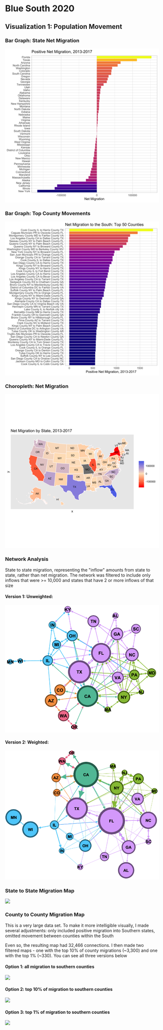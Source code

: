 # Blue South 2020

## Visualization 1: Population Movement

### Bar Graph: State Net Migration
![](state_migration/state_to_state_bar.png)

### Bar Graph: Top County Movements
![](state_migration/southern_county_to_county_bar.png)

### Choropleth: Net Migration
![](state_migration/states_net_migration.png)

### Network Analysis 
State to state migration, representing the "inflow" amounts from state to state, rather than net migration. The network was filtered to include only inflows that were >= 10,000 and states that have 2 or more inflows of that size

#### Version 1: Unweighted:
![](state_migration/state_network_2deg_10000inflow.png)

#### Version 2: Weighted:
![](state_migration/state_network_2deg_10000inflow_weighted.png)

### State to State Migration Map
![](state_migration/state_to_state_migration2.png)

### County to County Migration Map

This is a very large data set. To make it more intelligible visually, I made several adjustments: only included positive migration into Southern states, omitted movement between counties within the South

Even so, the resulting map had 32,466 connections. I then made two filtered maps - one with the top 10% of county migrations (~3,300) and one with the top 1% (~330). You can see all three versions below

#### Option 1: all migration to southern counties
![](state_migration/southern_county_to_county_migration.png)

#### Option 2: top 10% of migration to southern counties
![](state_migration/southern_county_to_county_migration_top10.png)

#### Option 3: top 1% of migration to southern counties
![](state_migration/southern_county_to_county_migration_top1.png)
